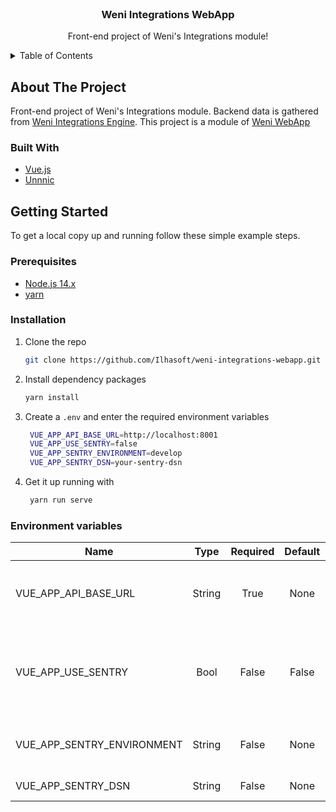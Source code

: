 <div id="top"></div>

<br />
<div align="center">
  <h3 align="center">Weni Integrations WebApp</h3>

  <p align="center">
    Front-end project of Weni's Integrations module!
  </p>
</div>

<details>
  <summary>Table of Contents</summary>
  <ol>
    <li>
      <a href="#about-the-project">About The Project</a>
      <ul>
        <li><a href="#built-with">Built With</a></li>
      </ul>
    </li>
    <li>
      <a href="#getting-started">Getting Started</a>
      <ul>
        <li><a href="#prerequisites">Prerequisites</a></li>
        <li><a href="#installation">Installation</a></li>
        <li><a href="#environment-variables">Environment Variables</a></li>
      </ul>
    </li>
  </ol>
</details>

## About The Project

Front-end project of Weni's Integrations module. Backend data is gathered from [Weni Integrations Engine](https://github.com/Ilhasoft/weni-integrations-engine).
This project is a module of [Weni WebApp](https://github.com/Ilhasoft/weni-webapp)

### Built With

* [Vue.js](https://vuejs.org/)
* [Unnnic](https://github.com/Ilhasoft/unnnic)

## Getting Started

To get a local copy up and running follow these simple example steps.

### Prerequisites

* [Node.js 14.x](https://nodejs.org/en/download/)
* [yarn](https://yarnpkg.com/getting-started/install)

### Installation

1. Clone the repo
   ```sh
   git clone https://github.com/Ilhasoft/weni-integrations-webapp.git
   ```
2. Install dependency packages
   ```sh
   yarn install
   ```
3. Create a `.env` and enter the required environment variables
   ```sh
    VUE_APP_API_BASE_URL=http://localhost:8001
    VUE_APP_USE_SENTRY=false
    VUE_APP_SENTRY_ENVIRONMENT=develop
    VUE_APP_SENTRY_DSN=your-sentry-dsn
   ```
4. Get it up running with
   ```sh
    yarn run serve
   ```
### Environment variables

| Name                           	|  Type  	| Required 	|         Default        	| Description                                                                                                                                                                          	|
|--------------------------------	|:------:	|:--------:	|:----------------------:	|--------------------------------------------------------------------------------------------------------------------------------------------------------------------------------------	|
| VUE_APP_API_BASE_URL                          	|  String  	|   True  	|          None          	| [Weni Integrations Engine](https://github.com/Ilhasoft/weni-integrations-engine) application url.|
| VUE_APP_USE_SENTRY                     	| Bool 	|   False   	|          False          	| Boolean that defines if sentry should be used and notified on errors. |
| VUE_APP_SENTRY_ENVIRONMENT                  	|  String  	|   False  	|          None          	| Environment to be sent to sentry as metadata. |
| VUE_APP_SENTRY_DSN | String | False | None | Sentry's DSN Url |
